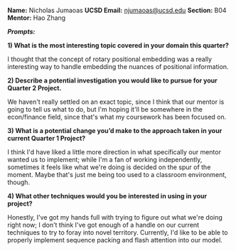 **Name:** Nicholas Jumaoas
**UCSD Email:** njumaoas@ucsd.edu
**Section:** B04
**Mentor:** Hao Zhang

***Prompts:***

**1) What is the most interesting topic covered in your domain this quarter?**

I thought that the concept of rotary positional embedding was a really interesting way to handle embedding the nuances of positional information.

**2) Describe a potential investigation you would like to pursue for your Quarter 2 Project.**

We haven't really settled on an exact topic, since I think that our mentor is going to tell us what to do, but I'm hoping it'll be somewhere in the econ/finance field, since that's what my coursework has been focused on.

**3) What is a potential change you’d make to the approach taken in your current Quarter 1 Project?**

I think I'd have liked a little more direction in what specifically our mentor wanted us to implement; while I'm a fan of working independently, sometimes it feels like what we're doing is decided on the spur of the moment. Maybe that's just me being too used to a classroom environment, though.

**4) What other techniques would you be interested in using in your project?**

Honestly, I've got my hands full with trying to figure out what we're doing right now; I don't think I've got enough of a handle on our current techniques to try to foray into novel territory. Currently, I'd like to be able to properly implement sequence packing and flash attention into our model.
